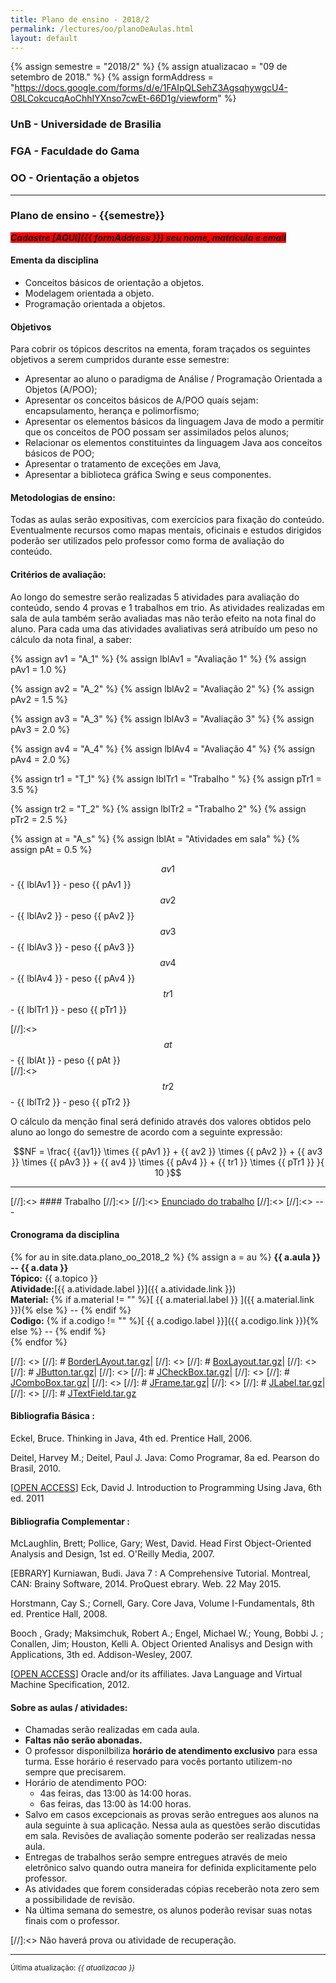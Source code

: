 ```yaml
---
title: Plano de ensino - 2018/2
permalink: /lectures/oo/planoDeAulas.html
layout: default 
---
```



{% assign semestre = "2018/2" %}
{% assign atualizacao = "09 de setembro de 2018." %}
{% assign formAddress = "https://docs.google.com/forms/d/e/1FAIpQLSehZ3AgsqhywgcU4-O8LCokcucqAoChhIYXnso7cwEt-66D1g/viewform" %}
### UnB - Universidade de Brasilia
### FGA - Faculdade do Gama
### OO - Orientação a objetos
------
### Plano de ensino - {{semestre}} 

<span style="background-color:red">***Cadastre [AQUI]({{ formAddress }}) seu nome, matricula e email***</span>


#### Ementa da disciplina
* Conceitos básicos de orientação a objetos.
* Modelagem orientada a objeto.
* Programação orientada a objetos.

#### Objetivos
Para cobrir os tópicos descritos na ementa, foram traçados os seguintes
objetivos a serem cumpridos durante esse semestre:
* Apresentar ao aluno o paradigma de Análise / Programação Orientada a Objetos
  (A/POO);
* Apresentar os conceitos básicos de A/POO quais sejam: encapsulamento, herança
  e polimorfismo;
* Apresentar os elementos básicos da linguagem Java de modo a permitir que os
  conceitos de POO possam ser assimilados pelos alunos;
* Relacionar os elementos constituintes da linguagem Java aos conceitos básicos
  de POO;
* Apresentar o tratamento de exceções em Java,
* Apresentar a biblioteca gráfica Swing e seus componentes.

#### Metodologias de ensino: 

Todas as aulas serão expositivas, com exercícios para fixação do conteúdo.
Eventualmente recursos como mapas mentais, oficinais e estudos dirigidos
poderão ser utilizados pelo professor como forma de avaliação do conteúdo.

#### Critérios de avaliação:

Ao longo do semestre serão realizadas 5 atividades para avaliação do conteúdo,
sendo 4 provas e 1 trabalhos em trio. As atividades realizadas em sala de aula
também serão avaliadas mas não terão efeito na nota final do aluno. Para cada
uma das atividades avaliativas será atribuído um peso no cálculo da nota final,
a saber:


{% assign av1 = "A_1"  %}
{% assign lblAv1 = "Avaliação 1"  %}
{% assign pAv1 = 1.0  %}

{% assign av2 = "A_2"  %}
{% assign lblAv2 = "Avaliação 2"  %}
{% assign pAv2 = 1.5  %}

{% assign av3 = "A_3"  %}
{% assign lblAv3 = "Avaliação 3"  %}
{% assign pAv3 = 2.0  %}

{% assign av4 = "A_4"  %}
{% assign lblAv4 = "Avaliação 4"  %}
{% assign pAv4 = 2.0  %}

{% assign tr1 = "T_1"  %}
{% assign lblTr1 = "Trabalho "  %}
{% assign pTr1 = 3.5  %}

{% assign tr2 = "T_2"  %}
{% assign lblTr2 = "Trabalho 2"  %}
{% assign pTr2 = 2.5  %}

{% assign at = "A_s"  %}
{% assign lblAt = "Atividades em sala"  %}
{% assign pAt = 0.5  %}


$${{ av1 }}$$ - {{ lblAv1 }} - peso {{ pAv1 }}    
$${{ av2 }}$$ - {{ lblAv2 }} - peso {{ pAv2 }}    
$${{ av3 }}$$ - {{ lblAv3 }} - peso {{ pAv3 }}    
$${{ av4 }}$$ - {{ lblAv4 }} - peso {{ pAv4 }}    
$${{ tr1 }}$$ - {{ lblTr1 }} - peso {{ pTr1 }}   

[//]:<> $${{ at  }}$$ - {{ lblAt  }} - peso {{ pAt  }}   
[//]:<> $${{ tr2 }}$$ - {{ lblTr2 }} - peso {{ pTr2 }}



O cálculo da menção final será definido através dos valores obtidos pelo aluno
ao longo do semestre de acordo com a seguinte expressão: 

$$NF = \frac{ {{av1}} \times {{ pAv1 }} + {{ av2 }} \times {{ pAv2 }} + {{ av3
}} \times {{ pAv3 }} + {{ av4 }} \times {{ pAv4 }} +  {{ tr1 }} \times {{ pTr1
}}  }{ 10 }$$

---
[//]:<> #### Trabalho
[//]:<> 
[//]:<> [Enunciado do trabalho](https://docs.google.com/document/d/1WoSHGsw5WO_0hByLk5sry4I12ZiGmkx-SDOSanO7PB0/edit?usp=sharing)
[//]:<> 
[//]:<> --- 





#### Cronograma da disciplina

 {% for au in site.data.plano_oo_2018_2 %}
 {% assign a = au %}
 **{{ a.aula }} -- {{ a.data }}**  
 **Tópico:** {{ a.topico }}   
 **Atividade:**[{{ a.atividade.label }}]({{ a.atividade.link }})     
 **Material:** {% if a.material != "" %}[ {{ a.material.label }} ]({{
a.material.link }}){% else %} -- {% endif %}   
 **Codigo:** {% if a.codigo != "" %}[ {{ a.codigo.label }}]({{ a.codigo.link }}){% else %} -- {% endif %}   
 {% endfor %}

[//]: <> [//]: # [BorderLAyout.tar.gz][BorderLAyout.tar.gz]|
[//]: <> [//]: # [BoxLayout.tar.gz][BoxLayout.tar.gz]|
[//]: <> [//]: # [JButton.tar.gz][JButton.tar.gz]|
[//]: <> [//]: # [JCheckBox.tar.gz][JCheckBox.tar.gz]|
[//]: <> [//]: # [JComboBox.tar.gz][JComboBox.tar.gz]|
[//]: <> [//]: # [JFrame.tar.gz][JFrame.tar.gz]|
[//]: <> [//]: # [JLabel.tar.gz][JLabel.tar.gz]|
[//]: <> [//]: # [JTextField.tar.gz][JTextField.tar.gz]
#### Bibliografia Básica : 

Eckel, Bruce. Thinking in Java, 4th ed. Prentice Hall, 2006.

Deitel, Harvey M.; Deitel, Paul J. Java: Como Programar, 8a ed. Pearson do
Brasil, 2010.

\[[OPEN ACCESS][eckDavid]\] Eck, David J. Introduction to Programming Using
Java, 6th ed. 2011



#### Bibliografia Complementar :

McLaughlin, Brett; Pollice, Gary; West, David. Head First Object-Oriented
Analysis and Design, 1st ed. O'Reilly Media, 2007.

[EBRARY] Kurniawan, Budi. Java 7 : A Comprehensive Tutorial. Montreal, CAN:
Brainy Software, 2014. ProQuest ebrary. Web. 22 May 2015.

Horstmann, Cay S.; Cornell, Gary. Core Java, Volume I-Fundamentals, 8th ed.
Prentice Hall, 2008.

Booch , Grady; Maksimchuk, Robert A.; Engel, Michael W.; Young, Bobbi J. ;
Conallen, Jim; Houston, Kelli A. Object Oriented Analisys and Design with
Applications, 3th ed. Addison-Wesley, 2007.

\[[OPEN ACCESS][oracle]\] Oracle and/or its affiliates. Java Language and
Virtual Machine Specification, 2012.



#### Sobre as aulas / atividades:

* Chamadas serão realizadas em cada aula. 
* **Faltas não serão abonadas.** 
* O professor disponilbiliza **horário de atendimento exclusivo** para essa turma.
  Esse horário é reservado para vocês portanto utilizem-no sempre que
precisarem. 
* Horário de atendimento POO:
  - 4as feiras, das 13:00 às 14:00 horas. 
  - 6as feiras, das 13:00 às 14:00 horas.
* Salvo em casos excepcionais as provas serão entregues aos alunos na aula
  seguinte à sua aplicação. Nessa aula as questões serão discutidas em sala.
  Revisões de avaliação somente poderão ser realizadas nessa aula. 
* Entregas de trabalhos serão sempre entregues através de meio eletrônico salvo
  quando outra maneira for definida explicitamente pelo professor. 
* As atividades que forem consideradas cópias receberão nota zero sem a
  possibilidade de revisão. 
* Na última semana do semestre, os alunos poderão revisar suas notas finais com
  o professor.   

[//]:<> Não haverá prova ou atividade de recuperação.

---

<sup>Última atualização: _{{ atualizacao }}_</sup>



[eckDavid]: http://math.hws.edu/javanotes/
[oracle]: http://docs.oracle.com/javase/specs/

[notasFrequenciasTurmaAeC]: https://docs.google.com/spreadsheets/d/1e-4eDsYkHavtxTmayVUh1tHzrg1NFn0dihdGeVXwAoE/edit?usp=sharing 
[notasFrequenciasTurmaA]: notasFrequenciasTurmaA.html
[notasFrequenciasTurmaC]: notasFrequenciasTurmaC.html
[Atividade 1]: atividade1.md
[Atividade 2]: /exercicio2/atividade2.md
[Atividade 3]: /exercicio3/atividade3.md
[sl7]: /lectures/oo/Aula7.pdf
[codeLec7]: /lectures/oo/aula7/aula7.tar.gz
[sl8]: https://docs.google.com/presentation/d/17OrSiEvlAuT6vnaU9SOnj2C5ppnjhGuBafyg4WGdGBM/edit?usp=sharing
[list1]: list1.tar.gz
[list2]: list2.tar.gz
[list3]: list3.tar.gz
[JLabel]: exemploJButton.tar.gz
[JTextField]: exemploJLabel.tar.gz
[JButton]: exemploJTextField.tar.gz
[slidesExcecoes]: https://docs.google.com/presentation/d/1SvxRwiBouUP0-yD14-cMv-qQzig3QKUNlpJQC8QQhXE/edit?usp=sharing
[codigoExcecoes]: /lectures/oo/exemplosExcecoes.tar.gz
[excecoes2]: lectures/oo/Excecoes2.tar.gz
[conceitosOO]: https://docs.google.com/presentation/d/1kuqmt4v7mU4oolXbVYufaiYbPUUqQWoBoMQFwqo0pSg/edit?usp=sharing



[BorderLAyout.tar.gz]:/lectures/oo/BorderLAyout.tar.gz
[BoxLayout.tar.gz]:/lectures/oo/BoxLayout.tar.gz
[JButton.tar.gz]:/lectures/oo/JButton.tar.gz
[JCheckBox.tar.gz]:/lectures/oo/JCheckBox.tar.gz
[JComboBox.tar.gz]:/lectures/oo/JComboBox.tar.gz
[JFrame.tar.gz]:/lectures/oo/JFrame.tar.gz
[JLabel.tar.gz]:/lectures/oo/JLabel.tar.gz
[JTextField.tar.gz]:/lectures/oo/JTextField.tar.gz
[Trabalho Final]:/lectures/oo/trabalhoFinal/trabalhoFinal.pdf
